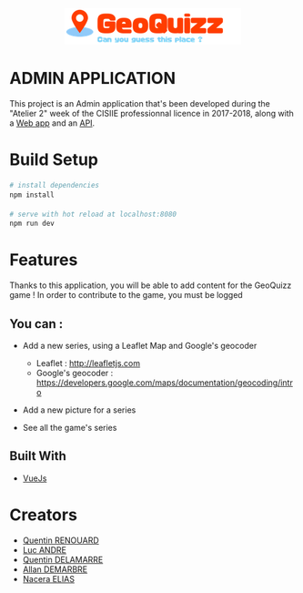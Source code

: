 <p align="center"><img src="https://raw.githubusercontent.com/lucandreiut/GeoQuizzAdmin/develop/src/assets/logo/logo.png"/></p>

# ADMIN APPLICATION

This project is an Admin application that's been developed during the "Atelier 2" week of the CISIIE professionnal licence in 2017-2018, along with a [Web app](https://github.com/Quinou-kun/GeoQuizzApp) and an [API](https://github.com/lucandreiut/GeoQuizzAPI).

# Build Setup

``` bash
# install dependencies
npm install

# serve with hot reload at localhost:8080
npm run dev
```

# Features

Thanks to this application, you will be able to add content for the GeoQuizz game ! 
In order to contribute to the game, you must be logged

## You can :
- Add a new series, using a Leaflet Map and Google's geocoder
  - Leaflet : http://leafletjs.com
  - Google's geocoder : https://developers.google.com/maps/documentation/geocoding/intro

- Add a new picture for a series
- See all the game's series

## Built With

* [VueJs](https://github.com/vuejs/vue)

# Creators

* [Quentin RENOUARD](https://github.com/Quinou-kun)
* [Luc ANDRE](https://github.com/lucandreiut)
* [Quentin DELAMARRE](https://github.com/windos757)
* [Allan DEMARBRE](https://github.com/demarbre1u)
* [Nacera ELIAS](https://github.com/EliasNacera)
